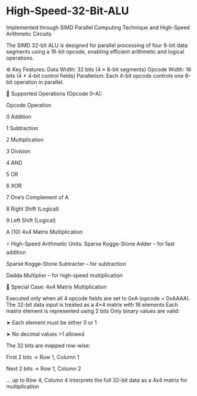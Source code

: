 # High-Speed-32-Bit-ALU
Implemented through SIMD Parallel Computing Technique and High-Speed Arithmetic Circuits

The SIMD 32-bit ALU is designed for parallel processing of four 8-bit data segments using a 16-bit opcode, enabling efficient arithmetic and logical operations.

⚙️ Key Features:
Data Width: 32 bits (4 × 8-bit segments)
Opcode Width: 16 bits (4 × 4-bit control fields)
Parallelism: Each 4-bit opcode controls one 8-bit operation in parallel.

🔢 Supported Operations (Opcode 0–A):

Opcode	Operation

0	      Addition

1      	Subtraction

2	      Multiplication

3	      Division

4	      AND

5	      OR

6	      XOR

7	      One’s Complement of A

8	      Right Shift (Logical)

9	      Left Shift (Logical)

A (10)	4x4 Matrix Multiplication


⚡ High-Speed Arithmetic Units:
Sparse Kogge-Stone Adder – for fast addition

Sparse Kogge-Stone Subtracter – for subtraction

Dadda Multiplier – for high-speed multiplication


🔄 Special Case: 4x4 Matrix Multiplication

Executed only when all 4 opcode fields are set to 0xA (opcode = 0xAAAA).
The 32-bit data input is treated as a 4×4 matrix with 16 elements
Each matrix element is represented using 2 bits
Only binary values are valid:

➤ Each element must be either 0 or 1

➤ No decimal values >1 allowed

The 32 bits are mapped row-wise:

First 2 bits → Row 1, Column 1

Next 2 bits → Row 1, Column 2

... up to Row 4, Column 4
Interprets the full 32-bit data as a 4x4 matrix for multiplication

